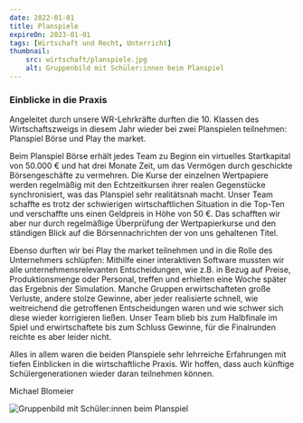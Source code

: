 ```yaml
---
date: 2022-01-01
title: Planspiele
expireOn: 2023-01-01
tags: [Wirtschaft und Recht, Unterricht]
thumbnail:
    src: wirtschaft/planspiele.jpg
    alt: Gruppenbild mit Schüler:innen beim Planspiel
---
```


### Einblicke in die Praxis

Angeleitet durch unsere WR-Lehrkräfte durften die 10. Klassen des Wirtschaftszweigs in diesem Jahr wieder bei zwei Planspielen teilnehmen: Planspiel Börse und Play the market.

Beim Planspiel Börse erhält jedes Team zu Beginn ein virtuelles Startkapital von 50.000 € und hat drei Monate Zeit, um das Vermögen durch geschickte Börsengeschäfte zu vermehren. Die Kurse der einzelnen Wertpapiere werden regelmäßig mit den Echtzeitkursen ihrer realen Gegenstücke synchronisiert, was das Planspiel sehr realitätsnah macht. Unser Team schaffte es trotz der schwierigen wirtschaftlichen Situation in die Top-Ten und verschaffte uns einen Geldpreis in Höhe von 50 €. Das schafften wir aber nur durch regelmäßige Überprüfung der Wertpapierkurse und den ständigen Blick auf die Börsennachrichten der von uns gehaltenen Titel.

Ebenso durften wir bei Play the market teilnehmen und in die Rolle des Unternehmers schlüpfen: Mithilfe einer interaktiven Software mussten wir alle unternehmensrelevanten Entscheidungen, wie z.B. in Bezug auf Preise, Produktionsmenge oder Personal, treffen und erhielten eine Woche später das Ergebnis der Simulation. Manche Gruppen erwirtschafteten große Verluste, andere stolze Gewinne, aber jeder realisierte schnell, wie weitreichend die getroffenen Entscheidungen waren und wie schwer sich diese wieder korrigieren ließen. Unser Team blieb bis zum Halbfinale im Spiel und erwirtschaftete bis zum Schluss Gewinne, für die Finalrunden reichte es aber leider nicht.

Alles in allem waren die beiden Planspiele sehr lehrreiche Erfahrungen mit tiefen Einblicken in die wirtschaftliche Praxis. Wir hoffen, dass auch künftige Schülergenerationen wieder daran teilnehmen können.

Michael Blomeier

![Gruppenbild mit Schüler:innen beim Planspiel](/images/wirtschaft/planspiele.jpg)